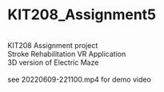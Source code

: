 # KIT208_Assignment5<br/>
 <br/>
KIT208 Assignment project<br/>
Stroke Rehabilitation VR Application<br/>
3D version of Electric Maze<br/>
<br/>
see 20220609-221100.mp4 for demo video<br/>
